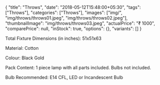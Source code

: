 {
    "title": "Throws",
    "date": "2018-05-12T15:48:00+05:30",
    "tags": ["Throws"],
    "categories": ["Throws"],
    "images": ["img/", "img/throws/throws01.jpeg", "img/throws/throws02.jpeg"],
    "thumbnailImage": "img/throws/throws03.jpeg",
    "actualPrice": "₹ 1000",
    "comparePrice": null,
    "inStock": true,
    "options": {},
    "variants": []
}

Total Fixture Dimensions (in inches): 51x51x63

Material: Cotton

Colour: Black Gold

Pack Content: 1 piece lamp with all parts included. Bulbs not included.

Bulb Recommended: E14 CFL, LED or Incandescent Bulb